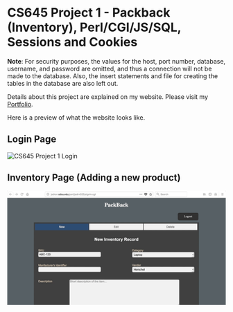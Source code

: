 # CS645 Project 1 - Packback (Inventory), Perl/CGI/JS/SQL, Sessions and Cookies

**Note**: For security purposes, the values for the host, port number, database, username, and password are omitted, and thus
          a connection will not be made to the database. Also, the insert statements and file for creating the tables in the
          database are also left out.

Details about this project are explained on my website. Please visit my [Portfolio](https://thucnguyen95.github.io/Portfolio/web_applications/CS645/project1_details.html).

Here is a preview of what the website looks like.

## Login Page
![CS645 Project 1 Login](../images_readme/CS645_Project1_signin.png)




## Inventory Page (Adding a new product)
![CS645 Project 1 Add new product](../images_readme/CS645_Project1_validation.gif)
